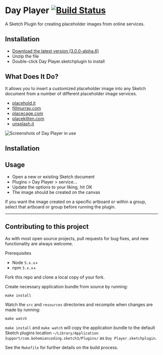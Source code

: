 # Day Player [![Build Status](https://travis-ci.org/tylergaw/day-player.svg)](https://travis-ci.org/tylergaw/day-player)
A Sketch Plugin for creating placeholder images from online services.

## Installation

- [Download the latest version (3.0.0-alpha.6)](http://day-player.s3-website-us-east-1.amazonaws.com/releases/DayPlayer-3.0.0-alpha.6.zip)
- Unzip the file
- Double-click Day Player.sketchplugin to install

## What Does It Do?
It allows you to insert a customized placeholder image into any Sketch document from a number
of different placeholder image services.

 - [placehold.it](http://placehold.it/)
 - [fillmurray.com](http://www.fillmurray.com/)
 - [placecage.com](http://www.placecage.com/)
 - [placekitten.com](http://placekitten.com/)
 - [unsplash.it](http://unsplash.it/)

![Screenshots of Day Player in use](http://f.cl.ly/items/0Q1x2l0k371C173X3U0g/dayplayer-screens.jpg)

## Installation

## Usage
 - Open a new or existing Sketch document
 - Plugins > Day Player > service...
 - Update the options to your liking, hit OK
 - The image should be created on the canvas

If you want the image created on a specific artboard or within a group, select
that artboard or group before running the plugin.

-------

## Contributing to this project

As with most open source projects, pull requests for bug fixes, and new functionality are always welcome.

Prerequisites

- Node `5.x.x`+
- npm `3.x.x`+

Fork this repo and clone a local copy of your fork.

Create necessary application bundle from source by running:

```
make install
```

Watch the `src` and `resources` directories and recompile when changes are made by running:

```
make watch
```

`make install` and `make watch` will copy the application bundle to the default Sketch plugins location `~/Library/Application Support/com.bohemiancoding.sketch3/Plugins/` as `Day Player.sketchplugin`.

See the `Makefile` for further details on the build process.
